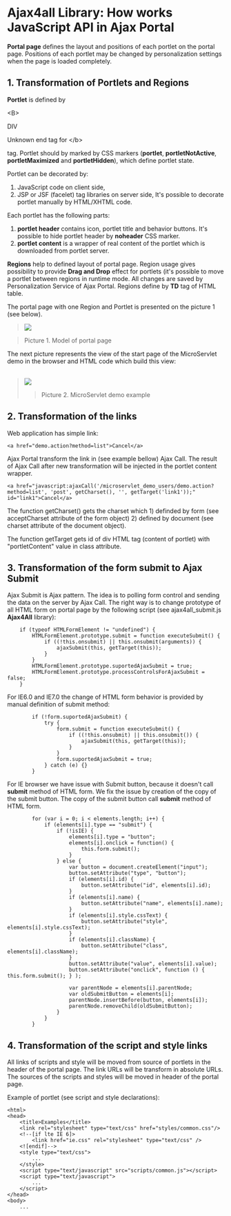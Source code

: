 # Ajax4all Library: How works JavaScript API in Ajax Portal #

**Portal page** defines the layout and positions of each portlet on the portal page. Positions of each portlet may be changed by personalization settings when the page is loaded completely.

## 1. Transformation of Portlets and Regions ##

**Portlet** is defined by 

&lt;B&gt;

DIV

Unknown end tag for &lt;/b&gt;

 tag. Portlet should by marked by CSS markers (**portlet**, **portletNotActive**, **portletMaximized** and **portletHidden**), which define portlet state.

Portlet can be decorated by:
  1. JavaScript code on client side,
  1. JSP or JSF (facelet) tag libraries on server side,
It's possible to decorate portlet manually by HTML/XHTML code.

Each portlet has the following parts:
  1. **portlet header** contains icon, portlet title and behavior buttons. It's possible to hide portlet header by **noheader** CSS marker.
  1. **portlet content** is a wrapper of real content of the portlet which is downloaded from portlet server.

**Regions** help to defined layout of portal page. Region usage gives possibility to provide **Drag and Drop** effect for portlets (it's possible to move a portlet between regions in runtime mode. All changes are saved by Personalization Service of Ajax Portal. Regions define by **TD** tag of HTML table.

The portal page with one Region and Portlet is presented on the picture 1 (see below).

> <img src='http://ajaxportal.googlecode.com/svn/trunk/images/model.gif'>
<blockquote>Picture 1. Model of portal page</blockquote></li></ul>

The next picture represents the view of the start page of the MicroServlet demo in the browser and HTML code which build this view:<br>
<br>
<blockquote><img src='http://ajaxportal.googlecode.com/svn/trunk/images/transformation_example1.gif'>
<blockquote>Picture 2. MicroServlet demo example</blockquote></blockquote>


## 2. Transformation of the links ##

Web application has simple link:

```
<a href="demo.action?method=list">Cancel</a>
```

Ajax Portal transform the link in (see example bellow) Ajax Call. The result of Ajax Call after new transformation will be injected in the portlet content wrapper.

```
<a href="javascript:ajaxCall('/microservlet_demo_users/demo.action?method=list', 'post', getCharset(), '', getTarget('link1'));" id="link1">Cancel</a>
```

The function getCharset() gets the charset which 1) definded by form (see acceptCharset attribute of the form object) 2) defined by document (see charset attribute of the document object).

The function getTarget gets id of div HTML tag (content of portlet) with "portletContent" value in class attribute.

## 3. Transformation of the form submit to Ajax Submit ##

Ajax Submit is Ajax pattern. The idea is to polling form control and sending the data on the server by Ajax Call. The right way is to change prototype of all HTML form on portal page by the following script (see ajax4all\_submit.js <b>Ajax4All</b> library):

```
    if (typeof HTMLFormElement != "undefined") {
        HTMLFormElement.prototype.submit = function executeSubmit() {
            if ((!this.onsubmit) || this.onsubmit(arguments)) {
                ajaxSubmit(this, getTarget(this));
            }
        }
        HTMLFormElement.prototype.suportedAjaxSubmit = true;
        HTMLFormElement.prototype.processControlsForAjaxSubmit = false;
    }
```

For IE6.0 and IE7.0 the change of HTML form behavior is provided by manual definition of submit method:

```
        if (!form.suportedAjaxSubmit) {
            try {
                form.submit = function executeSubmit() {
                    if ((!this.onsubmit) || this.onsubmit()) {
                        ajaxSubmit(this, getTarget(this));
                    }
                }
                form.suportedAjaxSubmit = true;
            } catch (e) {}
        }
```

For IE browser we have issue with Submit button, because it doesn't call <b>submit</b> method of HTML form. We fix the issue by creation of the copy of the submit button. The copy of  the submit button call <b>submit</b> method of HTML form.

```
        for (var i = 0; i < elements.length; i++) {
            if (elements[i].type == "submit") {
                if (!isIE) {  
                    elements[i].type = "button";
                    elements[i].onclick = function() {
                        this.form.submit();
                    }
                } else {
                    var button = document.createElement("input");
                    button.setAttribute("type", "button");
                    if (elements[i].id) {  
                        button.setAttribute("id", elements[i].id);
                    } 
                    if (elements[i].name) { 
                        button.setAttribute("name", elements[i].name);
                    }
                    if (elements[i].style.cssText) { 
                        button.setAttribute("style", elements[i].style.cssText);
                    }
                    if (elements[i].className) {   
                        button.setAttribute("class", elements[i].className);
                    }
                    button.setAttribute("value", elements[i].value);
                    button.setAttribute("onclick", function () { this.form.submit(); } );

                    var parentNode = elements[i].parentNode;
                    var oldSubmitButton = elements[i];    
                    parentNode.insertBefore(button, elements[i]);
                    parentNode.removeChild(oldSubmitButton);
                }
            }
        }
```

## 4. Transformation of the script and style links ##

All links of scripts and style will be moved from source of portlets in the header of the portal page. The link URLs will be transform in absolute URLs. The sources of the scripts and styles will be moved in header of the portal page.

Example of portlet (see script and style declarations):

```
<html>
<head>
    <title>Examples</title>
    <link rel="stylesheet" type="text/css" href="styles/common.css"/>
    <!--[if lte IE 6]>
        <link href="ie.css" rel="stylesheet" type="text/css" />
    <![endif]-->
    <style type="text/css">
        ...
    </style>
    <script type="text/javascript" src="scripts/common.js"></script>
    <script type="text/javascript">
        ...  
    </script>
</head>
<body>
    ...
```